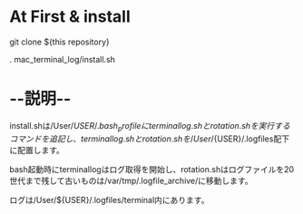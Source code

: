 # At First & install

git clone ${this repository}

. mac_terminal_log/install.sh

# --説明--
install.shは/User/${USER}/.bash_profileにterminallog.shとrotation.shを実行するコマンドを追記し、
terminallog.shとrotation.shを/User/${USER}/.logfiles配下に配置します。

bash起動時にterminallogはログ取得を開始し、rotation.shはログファイルを20世代まで残して古いものは/var/tmp/.logfile_archive/に移動します。

ログは/User/${USER}/.logfiles/terminal内にあります。
